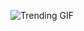 
<!-- GIF_SECTION -->
![Trending GIF](https://media3.giphy.com/media/v1.Y2lkPThiYjIxNzcydnhuM3A4ZnBrOHp6ZXBienB0a3BmMzUwNWdldGpiajJ0bnB6OW5sZiZlcD12MV9naWZzX3NlYXJjaCZjdD1n/bGgsc5mWoryfgKBx1u/giphy.gif)
<!-- END_GIF_SECTION -->
